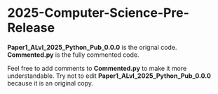 # 2025-Computer-Science-Pre-Release

**Paper1_ALvl_2025_Python_Pub_0.0.0**    is the orignal code.<br />
**Commented.py**                         is the fully commented code.<br />

Feel free to add comments to **Commented.py** to make it more understandable. Try not to edit **Paper1_ALvl_2025_Python_Pub_0.0.0** because it is an original copy.<br />
